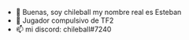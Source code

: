 - 👋 Buenas, soy chileball my nombre real es Esteban
- 👀 Jugador compulsivo de TF2
- 📫 mi discord: chileball#7240

<!---
MrChileball/MrChileball es muy epico
